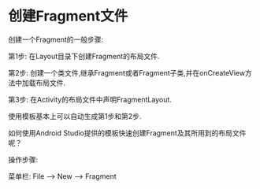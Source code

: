 # 创建Fragment文件

创建一个Fragment的一般步骤:

第1步: 在Layout目录下创建Fragment的布局文件.

第2步: 创建一个类文件,继承Fragment或者Fragment子类,并在onCreateView方法中加载布局文件.

第3步: 在Activity的布局文件中声明FragmentLayout.

使用模板基本上可以自动生成第1步和第2步.

如何使用Android Studio提供的模板快速创建Fragment及其所用到的布局文件呢？

操作步骤:

菜单栏: File —&gt; New —&gt; Fragment

